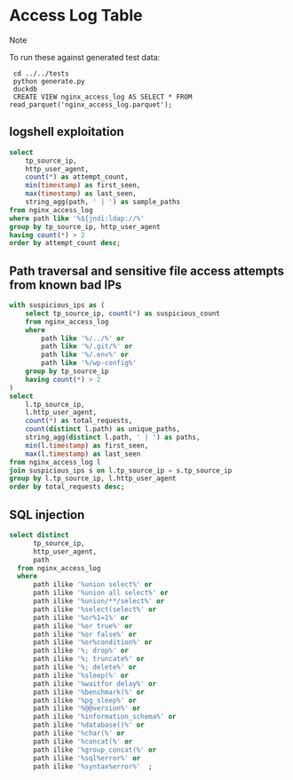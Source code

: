 # Access Log Table

> [!NOTE]
> To run these against generated test data:
>
> ```
>  cd ../../tests
>  python generate.py
>  duckdb
>  CREATE VIEW nginx_access_log AS SELECT * FROM read_parquet('nginx_access_log.parquet');
> ```

## logshell exploitation

```sql
select
    tp_source_ip,
    http_user_agent,
    count(*) as attempt_count,
    min(timestamp) as first_seen,
    max(timestamp) as last_seen,
    string_agg(path, ' | ') as sample_paths
from nginx_access_log
where path like '%${jndi:ldap://%'
group by tp_source_ip, http_user_agent
having count(*) > 2
order by attempt_count desc;
```

## Path traversal and sensitive file access attempts from known bad IPs

```sql
with suspicious_ips as (
    select tp_source_ip, count(*) as suspicious_count
    from nginx_access_log
    where
        path like '%/../%' or
        path like '%/.git/%' or
        path like '%/.env%' or
        path like '%/wp-config%'
    group by tp_source_ip
    having count(*) > 2
)
select
    l.tp_source_ip,
    l.http_user_agent,
    count(*) as total_requests,
    count(distinct l.path) as unique_paths,
    string_agg(distinct l.path, ' | ') as paths,
    min(l.timestamp) as first_seen,
    max(l.timestamp) as last_seen
from nginx_access_log l
join suspicious_ips s on l.tp_source_ip = s.tp_source_ip
group by l.tp_source_ip, l.http_user_agent
order by total_requests desc;
```

## SQL injection

```sql
select distinct
      tp_source_ip,
      http_user_agent,
      path
  from nginx_access_log
  where
      path ilike '%union select%' or
      path ilike '%union all select%' or
      path ilike '%union/**/select%' or
      path ilike '%select(select%' or
      path ilike '%or%1=1%' or
      path ilike '%or true%' or
      path ilike '%or false%' or
      path ilike '%or%condition%' or
      path ilike '%; drop%' or
      path ilike '%; truncate%' or
      path ilike '%; delete%' or
      path ilike '%sleep(%' or
      path ilike '%waitfor delay%' or
      path ilike '%benchmark(%' or
      path ilike '%pg_sleep%' or
      path ilike '%@@version%' or
      path ilike '%information_schema%' or
      path ilike '%database()%' or
      path ilike '%char(%' or
      path ilike '%concat(%' or
      path ilike '%group_concat(%' or
      path ilike '%sql%error%' or
      path ilike '%syntax%error%'  ;
```


